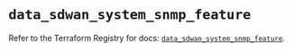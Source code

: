 # `data_sdwan_system_snmp_feature`

Refer to the Terraform Registry for docs: [`data_sdwan_system_snmp_feature`](https://registry.terraform.io/providers/ciscodevnet/sdwan/0.8.0/docs/data-sources/system_snmp_feature).
